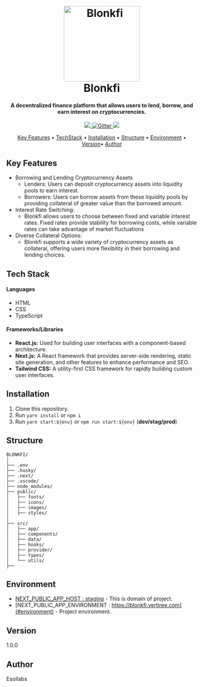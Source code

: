 <h1 align="center">
  <br>
  <a href="https://blonkfi.vertiree.com/"><img src="https://i.imgur.com/hxxwzrq.png" alt="Blonkfi" width="200"></a>
  <br>
  Blonkfi
  <br>
</h1>

<h4 align="center"> A decentralized finance platform that allows users to lend, borrow, and earn interest on cryptocurrencies.</h4>

<p align="center">
 <a href="https://img.shields.io/badge/React-20232A?style=for-the-badge&logo=react&logoColor=61DAFB">
      <img src="https://img.shields.io/badge/React-20232A?style=for-the-badge&logo=react&logoColor=61DAFB">
  </a>
  <a href="https://img.shields.io/badge/TypeScript-007ACC?style=for-the-badge&logo=typescript&logoColor=white">
    <img src="https://img.shields.io/badge/TypeScript-007ACC?style=for-the-badge&logo=typescript&logoColor=white"
         alt="Gitter">
  </a>
  <a href="https://img.shields.io/badge/Tailwind_CSS-38B2AC?style=for-the-badge&logo=tailwind-css&logoColor=white"><img src="https://img.shields.io/badge/Tailwind_CSS-38B2AC?style=for-the-badge&logo=tailwind-css&logoColor=white"></a>
 
 
</p>

<p align="center">
  <a href="#key-features">Key Features</a> •
  <a href="#tech-stack">TechStack</a> •
  <a href="#installation">Installation</a> •
  <a href="#structure">Structure</a> •
  <a href="#environment">Environment</a> •
  <a href="#version">Version</a>•
  <a href="#author">Author</a> 
</p>

## Key Features

- Borrowing and Lending Cryptocurrency Assets
  - Lenders: Users can deposit cryptocurrency assets into liquidity pools to earn interest.
  - Borrowers: Users can borrow assets from these liquidity pools by providing collateral of greater value than the borrowed amount.
- Interest Rate Switching:
  - Blonkfi allows users to choose between fixed and variable interest rates. Fixed rates provide stability for borrowing costs, while variable rates can take advantage of market fluctuations
- Diverse Collateral Options:
  - Blonkfi supports a wide variety of cryptocurrency assets as collateral, offering users more flexibility in their borrowing and lending choices.

## Tech Stack

#### Languages

- HTML
- CSS
- TypeScript

#### Frameworks/Libraries

- **React.js:** Used for building user interfaces with a component-based architecture.
- **Next.js:** A React framework that provides server-side rendering, static site generation, and other features to enhance performance and SEO.
- **Tailwind CSS:** A utility-first CSS framework for rapidly building custom user interfaces.

## Installation

1. Clone this repository.
2. Run `yarn install` or `npm i`
3. Run `yarn start:${env}` or `npm run start:${env}` (**dev/stag/prod**)

## Structure

```plaintext
BLONKFI/
│
├── .env
├── .husky/
├── .next/
├── .vscode/
├── node_modules/
├── public/
│   ├── fonts/
│   ├── icons/
│   ├── images/
│   ├── styles/
│
├── src/
│   ├── app/
│   ├── components/
│   ├── data/
│   ├── hooks/
│   ├── provider/
│   ├── types/
│   └── utils/
├──
```

## Environment

- [NEXT_PUBLIC_APP_HOST : staging](#environment) - This is domain of project.
- [NEXT_PUBLIC_APP_ENVIRONMENT : https://blonkfi.vertiree.com](#environment) - Project environment.

## Version

1.0.0

## Author

Esollabs

```

```
